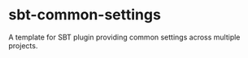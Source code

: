 # sbt-common-settings
A template for SBT plugin providing common settings across multiple projects.
